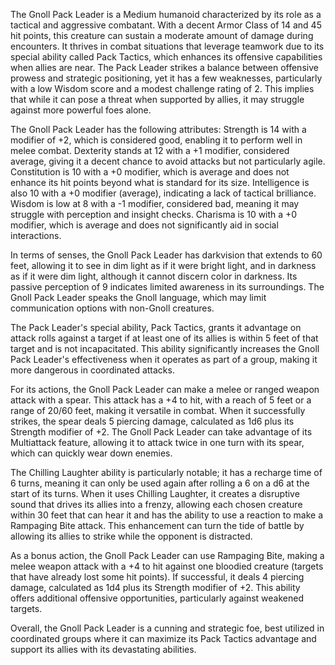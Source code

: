 The Gnoll Pack Leader is a Medium humanoid characterized by its role as a tactical and aggressive combatant. With a decent Armor Class of 14 and 45 hit points, this creature can sustain a moderate amount of damage during encounters. It thrives in combat situations that leverage teamwork due to its special ability called Pack Tactics, which enhances its offensive capabilities when allies are near. The Pack Leader strikes a balance between offensive prowess and strategic positioning, yet it has a few weaknesses, particularly with a low Wisdom score and a modest challenge rating of 2. This implies that while it can pose a threat when supported by allies, it may struggle against more powerful foes alone.

The Gnoll Pack Leader has the following attributes: Strength is 14 with a modifier of +2, which is considered good, enabling it to perform well in melee combat. Dexterity stands at 12 with a +1 modifier, considered average, giving it a decent chance to avoid attacks but not particularly agile. Constitution is 10 with a +0 modifier, which is average and does not enhance its hit points beyond what is standard for its size. Intelligence is also 10 with a +0 modifier (average), indicating a lack of tactical brilliance. Wisdom is low at 8 with a -1 modifier, considered bad, meaning it may struggle with perception and insight checks. Charisma is 10 with a +0 modifier, which is average and does not significantly aid in social interactions.

In terms of senses, the Gnoll Pack Leader has darkvision that extends to 60 feet, allowing it to see in dim light as if it were bright light, and in darkness as if it were dim light, although it cannot discern color in darkness. Its passive perception of 9 indicates limited awareness in its surroundings. The Gnoll Pack Leader speaks the Gnoll language, which may limit communication options with non-Gnoll creatures.

The Pack Leader's special ability, Pack Tactics, grants it advantage on attack rolls against a target if at least one of its allies is within 5 feet of that target and is not incapacitated. This ability significantly increases the Gnoll Pack Leader's effectiveness when it operates as part of a group, making it more dangerous in coordinated attacks.

For its actions, the Gnoll Pack Leader can make a melee or ranged weapon attack with a spear. This attack has a +4 to hit, with a reach of 5 feet or a range of 20/60 feet, making it versatile in combat. When it successfully strikes, the spear deals 5 piercing damage, calculated as 1d6 plus its Strength modifier of +2. The Gnoll Pack Leader can take advantage of its Multiattack feature, allowing it to attack twice in one turn with its spear, which can quickly wear down enemies.

The Chilling Laughter ability is particularly notable; it has a recharge time of 6 turns, meaning it can only be used again after rolling a 6 on a d6 at the start of its turns. When it uses Chilling Laughter, it creates a disruptive sound that drives its allies into a frenzy, allowing each chosen creature within 30 feet that can hear it and has the ability to use a reaction to make a Rampaging Bite attack. This enhancement can turn the tide of battle by allowing its allies to strike while the opponent is distracted.

As a bonus action, the Gnoll Pack Leader can use Rampaging Bite, making a melee weapon attack with a +4 to hit against one bloodied creature (targets that have already lost some hit points). If successful, it deals 4 piercing damage, calculated as 1d4 plus its Strength modifier of +2. This ability offers additional offensive opportunities, particularly against weakened targets.

Overall, the Gnoll Pack Leader is a cunning and strategic foe, best utilized in coordinated groups where it can maximize its Pack Tactics advantage and support its allies with its devastating abilities.